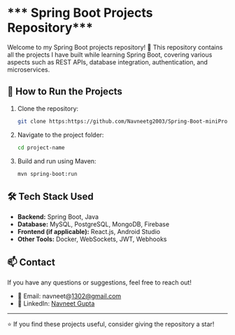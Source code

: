 # *** Spring Boot Projects Repository***
Welcome to my Spring Boot projects repository! 🚀 This repository contains all the projects I have built while learning Spring Boot, covering various aspects such as REST APIs, database integration, authentication, and microservices.

## 🚀 How to Run the Projects
1. Clone the repository:
   ```bash
   git clone https:https://github.com/Navneetg2003/Spring-Boot-miniProjects.git
   ```
2. Navigate to the project folder:
   ```bash
   cd project-name
   ```
3. Build and run using Maven:
   ```bash
   mvn spring-boot:run
   ```

## 🛠️ Tech Stack Used
- **Backend:** Spring Boot, Java
- **Database:** MySQL, PostgreSQL, MongoDB, Firebase
- **Frontend (if applicable):** React.js, Android Studio
- **Other Tools:** Docker, WebSockets, JWT, Webhooks

## 📫 Contact
If you have any questions or suggestions, feel free to reach out!
- 📧 Email: navneet@1302@gmail.com
- 🔗 LinkedIn: [Navneet Gupta](https://www.linkedin.com/in/navneetgupta/)

---
⭐ If you find these projects useful, consider giving the repository a star!
